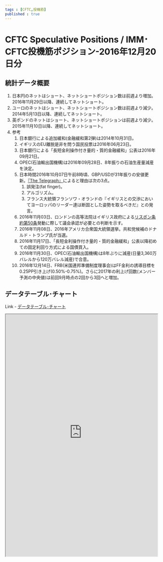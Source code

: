 ```yaml
--- 
tags : [CFTC,投機筋] 
published : true
---
```


# CFTC Speculative Positions / IMM･CFTC投機筋ポジション-2016年12月20日分
## 統計データ概要
1. 日本円のネットはショート、ネットショートポジション数は前週より増加。2016年11月29日以降、連続してネットショート。
1. ユーロのネットはショート、ネットショートポジション数は前週より減少。2014年5月13日以降、連続してネットショート。
1. 英ポンドのネットはショート、ネットショートポジションは前週より減少。2015年11月10日以降、連続してネットショート。
1. 参考
	1. 日本銀行による追加緩和(金融緩和第2弾)は2014年10月31日。
	1. イギリスのEU離脱是非を問う国民投票は2016年06月23日。
	1. 日本銀行による「長短金利操作付き量的・質的金融緩和」公表は2016年09月21日。
	1. OPEC(石油輸出国機構)は2016年09月28日、8年振りの石油生産量減産を決定。
	1. 日本時間2016年10月07日午前8時頃、GBP/USDが31年振りの安値更新。[『The Telegraph』](http://www.telegraph.co.uk/business/2016/10/07/flash-crash-pound-plunges-to-118-and-ftse-100-heads-for-record-h/)によると理由は次の3点。
		1. 誤発注(fat finger)。
		1. アルゴリズム。
		1. フランス大統領フランソワ・オランドの『イギリスとの交渉においてヨーロッパのリーダー達は断固とした姿勢を取るべきだ』との発言。
	1. 2016年11月03日、ロンドンの高等法院はイギリス政府による[リスボン条約第50条](http://am-consulting.co.jp/%E3%83%AA%E3%82%B9%E3%83%9C%E3%83%B3%E6%9D%A1%E7%B4%8450%E6%9D%A1-%E8%8B%B1%E5%9B%BD%E3%81%AEeu%E9%9B%A2%E8%84%B1/)発動に際して議会承認が必要との判断を示す。
	1. 2016年11月08日、2016年アメリカ合衆国大統領選挙。共和党候補のドナルド・トランプ氏が当選。
	1. 2016年11月17日、「長短金利操作付き量的・質的金融緩和」公表以降初めての固定利回り方式による国債買入。
	1. 2016年11月30日、OPEC(石油輸出国機構)は8年ぶりに減産(日量3,360万バレルから120万バレル減産)で合意。
	1. 2016年12月14日、FRB(米国連邦準備制度理事会)はFF金利の誘導目標を0.25PP引き上げ(0.50%-0.75%)。さらに2017年の利上げ回数(メンバー予測の中央値)は前回9月時点の2回から3回へと増加。

## データテーブル･チャート
Link - [データテーブル･チャート](http://knowledgevault.saecanet.com/charts/am-consulting.co.jp-CFTC.html)

<iframe src="http://knowledgevault.saecanet.com/charts/am-consulting.co.jp-CFTC.html" width="100%" height="800px"></iframe>